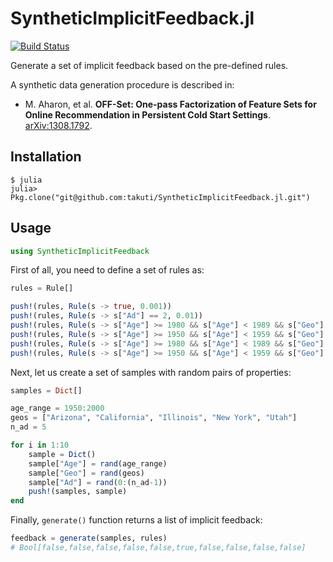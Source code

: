 # SyntheticImplicitFeedback.jl

[![Build Status](https://travis-ci.org/takuti/SyntheticImplicitFeedback.jl.svg?branch=master)](https://travis-ci.org/takuti/SyntheticImplicitFeedback.jl)

Generate a set of implicit feedback based on the pre-defined rules.

A synthetic data generation procedure is described in:

- M. Aharon, et al. **OFF-Set: One-pass Factorization of Feature Sets for Online Recommendation in Persistent Cold Start Settings**. [arXiv:1308.1792](http://arxiv.org/abs/1308.1792).

## Installation

```
$ julia
julia> Pkg.clone("git@github.com:takuti/SyntheticImplicitFeedback.jl.git")
```

## Usage

```julia
using SyntheticImplicitFeedback
```

First of all, you need to define a set of rules as:

```julia
rules = Rule[]

push!(rules, Rule(s -> true, 0.001))
push!(rules, Rule(s -> s["Ad"] == 2, 0.01))
push!(rules, Rule(s -> s["Age"] >= 1980 && s["Age"] < 1989 && s["Geo"] == "New York" && s["Ad"] == 0, 0.30))
push!(rules, Rule(s -> s["Age"] >= 1950 && s["Age"] < 1959 && s["Geo"] == "New York" && s["Ad"] == 1, 0.30))
push!(rules, Rule(s -> s["Age"] >= 1980 && s["Age"] < 1989 && s["Geo"] == "Arizona" && s["Ad"] == 1, 0.30))
push!(rules, Rule(s -> s["Age"] >= 1950 && s["Age"] < 1959 && s["Geo"] == "Arizona" && s["Ad"] == 0, 0.30))
```

Next, let us create a set of samples with random pairs of properties:

```julia
samples = Dict[]

age_range = 1950:2000
geos = ["Arizona", "California", "Illinois", "New York", "Utah"]
n_ad = 5

for i in 1:10
    sample = Dict()
    sample["Age"] = rand(age_range)
    sample["Geo"] = rand(geos)
    sample["Ad"] = rand(0:(n_ad-1))
    push!(samples, sample)
end
```

Finally, `generate()` function returns a list of implicit feedback:

```julia
feedback = generate(samples, rules)
# Bool[false,false,false,false,false,true,false,false,false,false]
```
